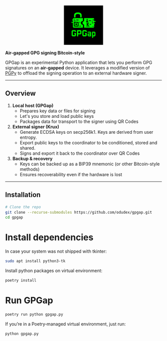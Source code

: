 <p align="center">
   <img src="assets/GPGap.png" alt="GPGap" width="25%">
</p>

**Air-gapped GPG signing Bitcoin-style**

GPGap is an experimental Python application that lets you perform GPG signatures on an **air-gapped** device. It leverages a modified version of [PGPy](https://github.com/SecurityInnovation/PGPy) to offload the signing operation to an external hardware signer.

---

## Overview

1. **Local host (GPGap)**
   - Prepares key data or files for signing
   - Let's you store and load public keys
   - Packages data for transport to the signer using QR Codes
2. **External signer (Krux)**  
   - Generate ECDSA keys on secp256k1. Keys are derived from user entropy.
   - Export public keys to the coordinator to be conditioned, stored and shared.
   - Signs and export it back to the coordinator over QR Codes
3. **Backup & recovery**  
   - Keys can be backed up as a BIP39 mnemonic (or other Bitcoin-style methods)  
   - Ensures recoverability even if the hardware is lost

---


## Installation

```bash
# Clone the repo
git clone --recurse-submodules https://github.com/odudex/gpgap.git
cd gpgap
```

# Install dependencies
In case your system was not shipped with tkinter:
```bash
sudo apt install python3-tk
```

Install python packages on virtual environment:
```bash
poetry install
```

# Run GPGap
```bash
poetry run python gpgap.py
```

If you’re in a Poetry‐managed virtual environment, just run:

```bash
python gpgap.py
```